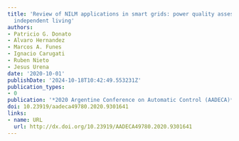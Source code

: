 ```yaml
---
title: 'Review of NILM applications in smart grids: power quality assessment and assisted
  independent living'
authors:
- Patricio G. Donato
- Alvaro Hernandez
- Marcos A. Funes
- Ignacio Carugati
- Ruben Nieto
- Jesus Urena
date: '2020-10-01'
publishDate: '2024-10-18T10:42:49.553231Z'
publication_types:
- 0
publication: '*2020 Argentine Conference on Automatic Control (AADECA)*'
doi: 10.23919/aadeca49780.2020.9301641
links:
- name: URL
  url: http://dx.doi.org/10.23919/AADECA49780.2020.9301641
---
```

